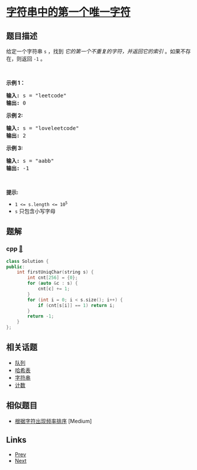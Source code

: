 
# [字符串中的第一个唯一字符](https://leetcode-cn.com/problems/first-unique-character-in-a-string)

## 题目描述

<p>给定一个字符串&nbsp;<code>s</code>&nbsp;，找到 <em>它的第一个不重复的字符，并返回它的索引</em> 。如果不存在，则返回 <code>-1</code>&nbsp;。</p>

<p>&nbsp;</p>

<p><strong>示例 1：</strong></p>

<pre>
<strong>输入:</strong> s = "leetcode"
<strong>输出:</strong> 0
</pre>

<p><strong>示例 2:</strong></p>

<pre>
<strong>输入:</strong> s = "loveleetcode"
<strong>输出:</strong> 2
</pre>

<p><strong>示例 3:</strong></p>

<pre>
<strong>输入:</strong> s = "aabb"
<strong>输出:</strong> -1
</pre>

<p>&nbsp;</p>

<p><strong>提示:</strong></p>

<ul>
	<li><code>1 &lt;= s.length &lt;= 10<sup>5</sup></code></li>
	<li><code>s</code>&nbsp;只包含小写字母</li>
</ul>


## 题解

### cpp [🔗](first-unique-character-in-a-string.cpp) 
```cpp
class Solution {
public:
    int firstUniqChar(string s) {
        int cnt[256] = {0};
        for (auto &c : s) {
            cnt[c] += 1;
        }
        for (int i = 0; i < s.size(); i++) {
            if (cnt[s[i]] == 1) return i;
        }
        return -1;
    }
};
```


## 相关话题

- [队列](../../tags/queue.md) 
- [哈希表](../../tags/hash-table.md) 
- [字符串](../../tags/string.md) 
- [计数](../../tags/counting.md) 


## 相似题目

- [根据字符出现频率排序](../sort-characters-by-frequency/README.md)  [Medium] 


## Links

- [Prev](../lexicographical-numbers/README.md) 
- [Next](../find-the-difference/README.md) 

